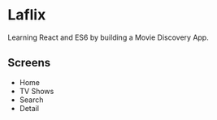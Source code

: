 # Laflix

Learning React and ES6 by building a Movie Discovery App.

## Screens

- Home
- TV Shows
- Search
- Detail
